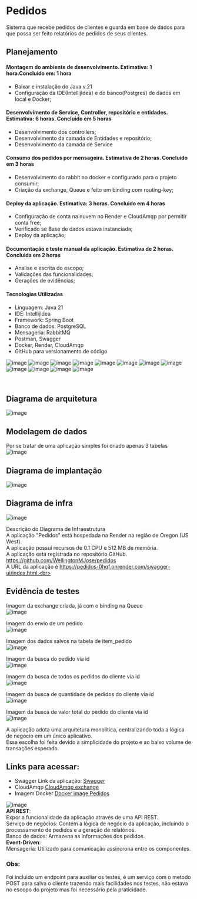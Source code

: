 # Pedidos
Sistema que recebe pedidos de clientes e guarda em base de dados para que possa ser feito relatórios de pedidos de seus clientes.
## Planejamento
#### Montagem do ambiente de desenvolvimento. Estimativa: 1 hora.Concluido em: 1 hora 
- Baixar e instalação do Java v.21
- Configuração da IDE(IntellijIdea) e do banco(Postgres) de dados em local e Docker;
#### Desenvolvimento de Service, Controller, repositório e entidades. Estimativa: 6 horas. Concluido em 5 horas
- Desenvolvimento dos controllers;
- Desenvolvimento da camada de Entidades e repositório;
- Desenvolvimento da camada de Service
#### Consumo dos pedidos por mensageira. Estimativa de 2 horas. Concluido em 3 horas
- Desenvolvimento do rabbit no docker e configurado para o projeto consumir;
- Criação da exchange, Queue e feito um binding com routing-key;
#### Deploy da aplicação. Estimativa: 3 horas. Concluido em 4 horas
- Configuração de conta na nuvem no Render e CloudAmqp por permitir conta free;
- Verificado se Base de dados estava instanciada;
- Deploy da aplicação;
#### Documentação e teste manual da aplicação. Estimativa de 2 horas. Concluida em 2 horas
- Analise e escrita do escopo;
- Validações das funcionalidades;
- Gerações de evidências;

#### Tecnologias Utilizadas

- Linguagem: Java 21
- IDE: IntellijIdea
- Framework: Spring Boot
- Banco de dados: PostgreSQL
- Mensageria: RabbitMQ
- Postman, Swagger
- Docker, Render, CloudAmqp
- GitHub para versionamento de código

![image](https://github.com/user-attachments/assets/17793dbc-6488-4979-8754-6660074f5dfe)
![image](https://github.com/user-attachments/assets/8c3e4ef6-61f6-4858-8faa-a5a5ee879dae)
![image](https://github.com/user-attachments/assets/00b526de-ec5c-415e-9cf0-b2a4439e1283)
![image](https://github.com/user-attachments/assets/253432f0-86ee-46b0-b79a-43c3d4d94471)
![image](https://github.com/user-attachments/assets/8c44b5a6-1e85-48e0-9069-fbee5c38285a)
![image](https://github.com/user-attachments/assets/2989b1a3-6cd1-4d64-90b3-537cad6f84c0)
![image](https://github.com/user-attachments/assets/886b9ca6-ae34-4ced-b33a-20880443e10d)
![image](https://github.com/user-attachments/assets/08f5d390-d0e6-413e-a30e-cc123c2c0c0b)
![image](https://github.com/user-attachments/assets/4657e531-7bac-4946-ad31-6ab083d6889f)
![image](https://github.com/user-attachments/assets/744ab41d-2c33-4704-aff4-06712604a59f)
![image](https://github.com/user-attachments/assets/317c34c4-e53a-4333-bd91-088d8c23ad8c)
![image](https://github.com/user-attachments/assets/2c9de72a-732f-47da-b6d8-23bed768fdd0)

<br>

## Diagrama de arquitetura
![image](https://github.com/user-attachments/assets/6c76041e-8bb3-4cc5-b630-ee3509ceb782)

## Modelagem de dados
Por se tratar de uma aplicação simples foi criado apenas 3 tabelas <br>
![image](https://github.com/user-attachments/assets/19267a13-d72e-4154-bd57-946098d740de)

##  Diagrama de implantação
![image](https://github.com/user-attachments/assets/4b3cd52b-957e-4d29-9d9e-e1e6b178c82d)

## Diagrama de infra
![image](https://github.com/user-attachments/assets/570f461d-eb0d-4d7a-9c4d-367ee0f1c5b9)

Descrição do Diagrama de Infraestrutura<br>
A aplicação "Pedidos" está hospedada na Render na região de Oregon (US West).<br>
A aplicação possui recursos de 0.1 CPU e 512 MB de memória.<br>
A aplicação está registrada no repositório GitHub. https://github.com/WellingtonMJose/pedidos<br>
A URL da aplicação é https://pedidos-0hqf.onrender.com/swagger-ui/index.html.<br>

## Evidência de testes
Imagem da exchange criada, já com o binding na Queue <br>
![image](https://github.com/user-attachments/assets/0a73fba7-8701-457d-b298-cd0fb89be4f2)


Imagem do envio de um pedido<br>
![image](https://github.com/user-attachments/assets/2d73dbd2-6fba-400a-8972-2464c3461cf5)


Imagem dos dados salvos na tabela de item_pedido<br>
![image](https://github.com/user-attachments/assets/e785c761-9883-47cb-96aa-99be5fdd2cc4)


Imagem da busca do pedido via id<br>
![image](https://github.com/user-attachments/assets/3f6b0328-83e8-49a1-89cc-940714b0d4a5)

Imagem da busca de todos os pedidos do cliente via id<br>
![image](https://github.com/user-attachments/assets/57ad6d38-55ff-42b7-bc9c-265a84a0da45)

Imagem da busca de quantidade de pedidos do cliente via id<br>
![image](https://github.com/user-attachments/assets/490e9904-ca8d-42ea-98b2-8cb3928b2cb7)

Imagem da busca de valor total do pedido do cliente via id<br>
![image](https://github.com/user-attachments/assets/e6b25dc3-eec8-428f-b7f0-6b67a9be0f37)

A aplicação adota uma arquitetura monolítica, centralizando toda a lógica de negócio em um único aplicativo.<br>
Essa escolha foi feita devido à simplicidade do projeto e ao baixo volume de transações esperado.<br>

## Links para acessar:
- Swagger Link da aplicação: [Swagger](https://pedidos-0hqf.onrender.com/swagger-ui/index.html)
- CloudAmqp [CloudAmqp exchange](https://chimpanzee.rmq.cloudamqp.com/#/exchanges/rlchzaid/exchange.btg)
- Imagem Docker [Docker image Pedidos](https://api.render.com/deploy/srv-crqlgdrgbbvc73frc2ng?key=T3i0IOSkVF8)


![image](https://github.com/user-attachments/assets/a702a5d1-d7eb-4a63-afc3-7b2e37208c68)
<br>
**API REST**: <br>
Expor a funcionalidade da aplicação através de uma API REST.<br>
Serviço de negócios: Contém a lógica de negócio da aplicação, incluindo o processamento de pedidos e a geração de relatórios.<br>
Banco de dados: Armazena as informações dos pedidos.<br>
**Event-Driven**: <br>
Mensageria: Utilizado para comunicação assíncrona entre os componentes.

### Obs:
Foi incluido um endpoint para auxiliar os testes, é um serviço com o metodo POST para salva o cliente trazendo mais facilidades nos testes,
não estava no escopo do projeto mas foi necessário pela praticidade.






